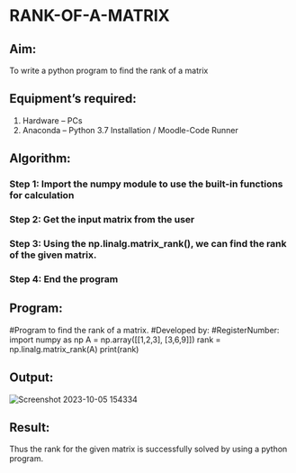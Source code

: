 # RANK-OF-A-MATRIX
## Aim:
To write a python program to find the rank of a matrix
## Equipment’s required:
1. 	Hardware – PCs
2. 	Anaconda – Python 3.7 Installation / Moodle-Code Runner
## Algorithm:
### Step 1: Import the numpy module to use the built-in functions for calculation
### Step 2: Get the input matrix from the user
### Step 3: Using the np.linalg.matrix_rank(), we can find the rank of the given matrix.
### Step 4: End the program
## Program:
#Program to find the rank of a matrix.
#Developed by: 
#RegisterNumber:
import numpy as np
A = np.array([[1,2,3], [3,6,9]])
rank = np.linalg.matrix_rank(A)
print(rank)
## Output:
![Screenshot 2023-10-05 154334](https://github.com/Darkwebnew/RANK-OF-A-MATRIX/assets/143114486/b1fbdd74-b668-4f81-a95d-207b077f116c)
## Result:
Thus the rank for the given matrix is successfully solved by  using a python program.

